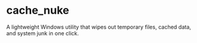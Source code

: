 # cache_nuke
A lightweight Windows utility that wipes out temporary files, cached data, and system junk in one click.
